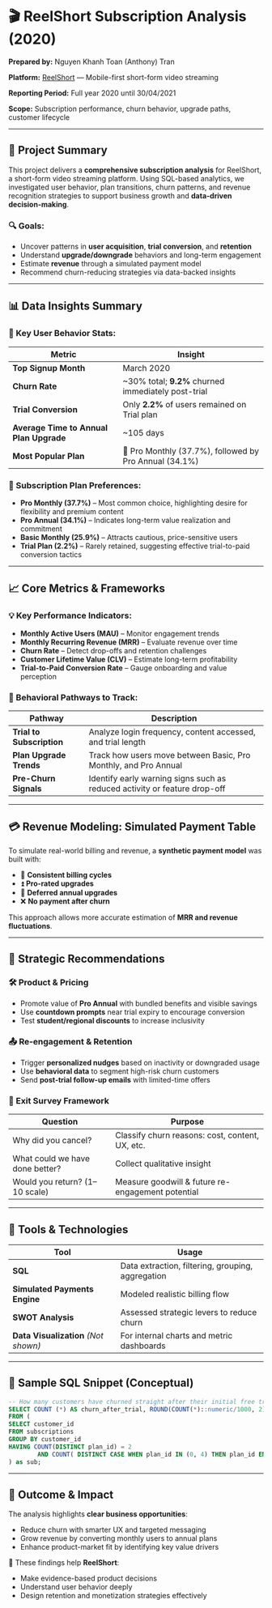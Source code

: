 # 🎬 ReelShort Subscription Analysis (2020)

**Prepared by:** Nguyen Khanh Toan (Anthony) Tran

**Platform:** [ReelShort](https://reelshort.com) — Mobile-first short-form video streaming

**Reporting Period:** Full year 2020 until 30/04/2021

**Scope:** Subscription performance, churn behavior, upgrade paths, customer lifecycle

---

## 📖 Project Summary

This project delivers a **comprehensive subscription analysis** for ReelShort, a short-form video streaming platform. Using SQL-based analytics, we investigated user behavior, plan transitions, churn patterns, and revenue recognition strategies to support business growth and **data-driven decision-making**.

### 🔍 Goals:

* Uncover patterns in **user acquisition**, **trial conversion**, and **retention**
* Understand **upgrade/downgrade** behaviors and long-term engagement
* Estimate **revenue** through a simulated payment model
* Recommend churn-reducing strategies via data-backed insights

---

## 📊 Data Insights Summary

### 📅 Key User Behavior Stats:

| Metric                                  | Insight                                                |
| --------------------------------------- | ------------------------------------------------------ |
| **Top Signup Month**                    | March 2020                                             |
| **Churn Rate**                          | \~30% total; **9.2%** churned immediately post-trial   |
| **Trial Conversion**                    | Only **2.2%** of users remained on Trial plan          |
| **Average Time to Annual Plan Upgrade** | \~105 days                                             |
| **Most Popular Plan**                   | 🥇 Pro Monthly (37.7%), followed by Pro Annual (34.1%) |

### 📌 Subscription Plan Preferences:

* **Pro Monthly (37.7%)** – Most common choice, highlighting desire for flexibility and premium content
* **Pro Annual (34.1%)** – Indicates long-term value realization and commitment
* **Basic Monthly (25.9%)** – Attracts cautious, price-sensitive users
* **Trial Plan (2.2%)** – Rarely retained, suggesting effective trial-to-paid conversion tactics

---

## 📈 Core Metrics & Frameworks

### 💡 Key Performance Indicators:

* **Monthly Active Users (MAU)** – Monitor engagement trends
* **Monthly Recurring Revenue (MRR)** – Evaluate revenue over time
* **Churn Rate** – Detect drop-offs and retention challenges
* **Customer Lifetime Value (CLV)** – Estimate long-term profitability
* **Trial-to-Paid Conversion Rate** – Gauge onboarding and value perception

### 🔎 Behavioral Pathways to Track:

| Pathway                   | Description                                                               |
| ------------------------- | ------------------------------------------------------------------------- |
| **Trial to Subscription** | Analyze login frequency, content accessed, and trial length               |
| **Plan Upgrade Trends**   | Track how users move between Basic, Pro Monthly, and Pro Annual           |
| **Pre-Churn Signals**     | Identify early warning signs such as reduced activity or feature drop-off |

---

## 💳 Revenue Modeling: Simulated Payment Table

To simulate real-world billing and revenue, a **synthetic payment model** was built with:

* 📆 **Consistent billing cycles**
* ⏫ **Pro-rated upgrades**
* 🔁 **Deferred annual upgrades**
* ❌ **No payment after churn**

This approach allows more accurate estimation of **MRR and revenue fluctuations**.

---

## 🧠 Strategic Recommendations

### 🛠️ Product & Pricing

* Promote value of **Pro Annual** with bundled benefits and visible savings
* Use **countdown prompts** near trial expiry to encourage conversion
* Test **student/regional discounts** to increase inclusivity

### 📤 Re-engagement & Retention

* Trigger **personalized nudges** based on inactivity or downgraded usage
* Use **behavioral data** to segment high-risk churn customers
* Send **post-trial follow-up emails** with limited-time offers

### 💬 Exit Survey Framework

| Question                        | Purpose                                           |
| ------------------------------- | ------------------------------------------------- |
| Why did you cancel?             | Classify churn reasons: cost, content, UX, etc.   |
| What could we have done better? | Collect qualitative insight                       |
| Would you return? (1–10 scale)  | Measure goodwill & future re-engagement potential |

---

## 🧰 Tools & Technologies

| Tool                                 | Usage                                             |
| ------------------------------------ | ------------------------------------------------- |
| **SQL**                              | Data extraction, filtering, grouping, aggregation |
| **Simulated Payments Engine**        | Modeled realistic billing flow                    |
| **SWOT Analysis**                    | Assessed strategic levers to reduce churn         |
| **Data Visualization** *(Not shown)* | For internal charts and metric dashboards         |

---

## 🧾 Sample SQL Snippet (Conceptual)

```sql
-- How many customers have churned straight after their initial free trial - what percentage is this rounded to the nearest whole number?
SELECT COUNT (*) AS churn_after_trial, ROUND(COUNT(*)::numeric/1000, 2) AS churn_after_trial_percentage
FROM (
SELECT customer_id
FROM subscriptions
GROUP BY customer_id
HAVING COUNT(DISTINCT plan_id) = 2
  		AND COUNT( DISTINCT CASE WHEN plan_id IN (0, 4) THEN plan_id END) = 2
) as sub;

```

---

## 🚀 Outcome & Impact

The analysis highlights **clear business opportunities**:

* Reduce churn with smarter UX and targeted messaging
* Grow revenue by converting monthly users to annual plans
* Enhance product-market fit by identifying key value drivers

📌 These findings help **ReelShort**:

* Make evidence-based product decisions
* Understand user behavior deeply
* Design retention and monetization strategies effectively

